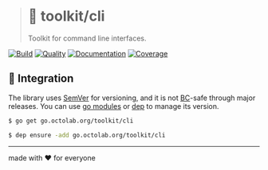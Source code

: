 > # 🧰 toolkit/cli
>
> Toolkit for command line interfaces.

[![Build][icon_build]][page_build]
[![Quality][icon_quality]][page_quality]
[![Documentation][icon_docs]][page_docs]
[![Coverage][icon_coverage]][page_coverage]

## 🧩 Integration

The library uses [SemVer](https://semver.org) for versioning, and it is not
[BC](https://en.wikipedia.org/wiki/Backward_compatibility)-safe through major releases.
You can use [go modules](https://github.com/golang/go/wiki/Modules) or
[dep](https://golang.github.io/dep/) to manage its version.

```bash
$ go get go.octolab.org/toolkit/cli

$ dep ensure -add go.octolab.org/toolkit/cli
```

---

made with ❤️ for everyone

[icon_build]:      https://travis-ci.org/octolab/cli.svg?branch=master
[icon_coverage]:   https://api.codeclimate.com/v1/badges/a24132a83a64657ce3fd/test_coverage
[icon_docs]:       https://godoc.org/go.octolab.org/toolkit/cli?status.svg
[icon_quality]:    https://goreportcard.com/badge/go.octolab.org/toolkit/cli

[page_build]:      https://travis-ci.org/octolab/cli
[page_coverage]:   https://codeclimate.com/github/octolab/cli/test_coverage
[page_docs]:       https://godoc.org/go.octolab.org/toolkit/cli
[page_quality]:    https://goreportcard.com/report/go.octolab.org/toolkit/cli

[promo]:           https://github.com/octolab/cli
